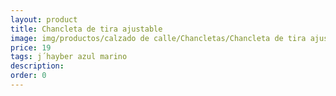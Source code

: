 ```yaml
---
layout: product
title: Chancleta de tira ajustable
image: img/productos/calzado de calle/Chancletas/Chancleta de tira ajustable=19=j´hayber azul marino.webp
price: 19
tags: j´hayber azul marino
description: 
order: 0
---
```

